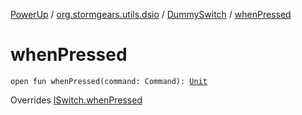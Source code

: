 [PowerUp](../../index.md) / [org.stormgears.utils.dsio](../index.md) / [DummySwitch](index.md) / [whenPressed](./when-pressed.md)

# whenPressed

`open fun whenPressed(command: Command): `[`Unit`](https://kotlinlang.org/api/latest/jvm/stdlib/kotlin/-unit/index.html)

Overrides [ISwitch.whenPressed](../-i-switch/when-pressed.md)

